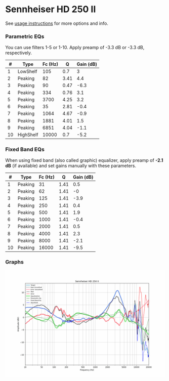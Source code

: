 # Sennheiser HD 250 II
See [usage instructions](https://github.com/jaakkopasanen/AutoEq#usage) for more options and info.

### Parametric EQs
You can use filters 1-5 or 1-10. Apply preamp of -3.3 dB or -3.3 dB, respectively.

|   # | Type      |   Fc (Hz) |    Q |   Gain (dB) |
|-----|-----------|-----------|------|-------------|
|   1 | LowShelf  |       105 | 0.7  |         3   |
|   2 | Peaking   |        82 | 3.41 |         4.4 |
|   3 | Peaking   |        90 | 0.47 |        -6.3 |
|   4 | Peaking   |       334 | 0.76 |         3.1 |
|   5 | Peaking   |      3700 | 4.25 |         3.2 |
|   6 | Peaking   |        35 | 2.81 |        -0.4 |
|   7 | Peaking   |      1064 | 4.67 |        -0.9 |
|   8 | Peaking   |      1881 | 4.01 |         1.5 |
|   9 | Peaking   |      6851 | 4.04 |        -1.1 |
|  10 | HighShelf |     10000 | 0.7  |        -5.2 |

### Fixed Band EQs
When using fixed band (also called graphic) equalizer, apply preamp of **-2.1 dB** (if available) and set gains manually with these parameters.

|   # | Type    |   Fc (Hz) |    Q |   Gain (dB) |
|-----|---------|-----------|------|-------------|
|   1 | Peaking |        31 | 1.41 |         0.5 |
|   2 | Peaking |        62 | 1.41 |        -0   |
|   3 | Peaking |       125 | 1.41 |        -3.9 |
|   4 | Peaking |       250 | 1.41 |         0.4 |
|   5 | Peaking |       500 | 1.41 |         1.9 |
|   6 | Peaking |      1000 | 1.41 |        -0.4 |
|   7 | Peaking |      2000 | 1.41 |         0.5 |
|   8 | Peaking |      4000 | 1.41 |         2.3 |
|   9 | Peaking |      8000 | 1.41 |        -2.1 |
|  10 | Peaking |     16000 | 1.41 |        -9.5 |

### Graphs
![](./Sennheiser%20HD%20250%20II.png)
